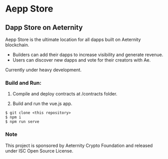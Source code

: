 # Aepp Store
## Dapp Store on Aeternity

Aepp Store is the ultimate location for all dapps built on Aeternity blockchain.
* Builders can add their dapps to increase visibility and generate revenue.
* Users can discover new dapps and vote for their creators with Ae.

Currently under heavy development.

### Build and Run:
1. Compile and deploy contracts at /contracts folder.

2. Build and run the vue.js app.

```
$ git clone <this repository>
$ npm i
$ npm run serve
```

### Note
This project is sponsored by Aeternity Crypto Foundation and released under ISC Open Source License.